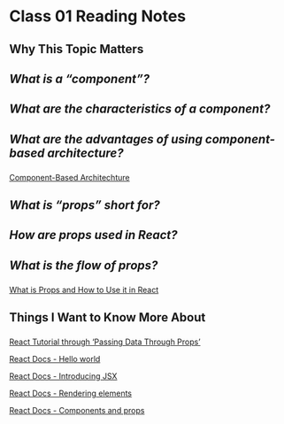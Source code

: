 # Class 01 Reading Notes

## Why This Topic Matters

### 

## *What is a “component”?*

### 

## *What are the characteristics of a component?*

### 

## *What are the advantages of using component-based architecture?*

### 

[Component-Based Architechture](https://www.tutorialspoint.com/software_architecture_design/component_based_architecture.htm)

## *What is “props” short for?*

###

## *How are props used in React?*

### 

## *What is the flow of props?*

###

[What is Props and How to Use it in React](https://itnext.io/what-is-props-and-how-to-use-it-in-react-da307f500da0#:~:text=%E2%80%9CProps%E2%80%9D%20is%20a%20special%20keyword,way%20from%20parent%20to%20child)

## Things I Want to Know More About

###

[React Tutorial through ‘Passing Data Through Props’](https://reactjs.org/tutorial/tutorial.html)

[React Docs - Hello world](https://reactjs.org/docs/hello-world.html)

[React Docs - Introducing JSX](https://reactjs.org/docs/introducing-jsx.html)

[React Docs - Rendering elements](https://reactjs.org/docs/rendering-elements.html)

[React Docs - Components and props](https://reactjs.org/docs/components-and-props.html)
